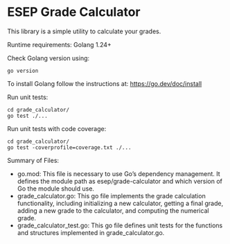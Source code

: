 # ESEP Grade Calculator

This library is a simple utility to calculate your grades.

Runtime requirements:
Golang 1.24+

Check Golang version using:
```
go version
```

To install Golang follow the instructions at:
https://go.dev/doc/install

Run unit tests:
```
cd grade_calculator/
go test ./...
```

Run unit tests with code coverage:
```
cd grade_calculator/
go test -coverprofile=coverage.txt ./...
```

Summary of Files:
 - go.mod: This file is necessary to use Go’s dependency management. It defines the module path as esep/grade-calculator and which version of Go the module should use.
 - grade_calculator.go: This go file implements the grade calculation functionality, including initializing a new calculator, getting a final grade, adding a new grade to the calculator, and computing the numerical grade.
 - grade_calculator_test.go: This go file defines unit tests for the functions and structures implemented in grade_calculator.go.